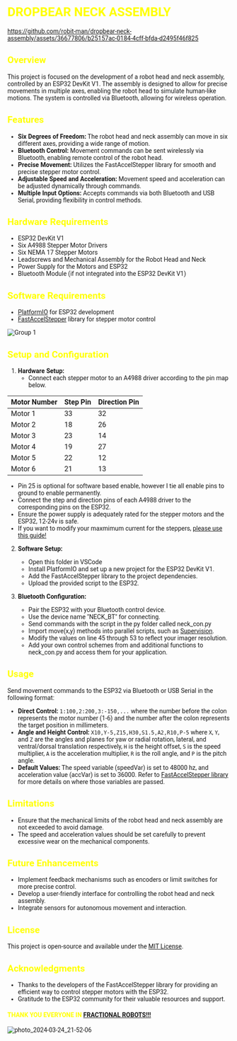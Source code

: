 <link href="https://fonts.googleapis.com/css2?family=Roboto:wght@400;700&display=swap" rel="stylesheet">

<style>
    h1, h2, h3, h4, h5, h6 {
        color: yellow;
        font-family: 'Roboto', sans-serif;
    }

    body {
        font-family: 'Roboto', sans-serif;
    }
</style>

# DROPBEAR NECK ASSEMBLY

https://github.com/robit-man/dropbear-neck-assembly/assets/36677806/b25157ac-0184-4cff-bfda-d2495f46f825

## Overview

This project is focused on the development of a robot head and neck assembly, controlled by an ESP32 DevKit V1. The assembly is designed to allow for precise movements in multiple axes, enabling the robot head to simulate human-like motions. The system is controlled via Bluetooth, allowing for wireless operation.

## Features

- **Six Degrees of Freedom:** The robot head and neck assembly can move in six different axes, providing a wide range of motion.
- **Bluetooth Control:** Movement commands can be sent wirelessly via Bluetooth, enabling remote control of the robot head.
- **Precise Movement:** Utilizes the FastAccelStepper library for smooth and precise stepper motor control.
- **Adjustable Speed and Acceleration:** Movement speed and acceleration can be adjusted dynamically through commands.
- **Multiple Input Options:** Accepts commands via both Bluetooth and USB Serial, providing flexibility in control methods.

## Hardware Requirements

- ESP32 DevKit V1
- Six A4988 Stepper Motor Drivers
- Six NEMA 17 Stepper Motors
- Leadscrews and Mechanical Assembly for the Robot Head and Neck
- Power Supply for the Motors and ESP32
- Bluetooth Module (if not integrated into the ESP32 DevKit V1)

## Software Requirements

- [PlatformIO](https://platformio.org/) for ESP32 development
- [FastAccelStepper](https://github.com/gin66/FastAccelStepper) library for stepper motor control

![Group 1](https://github.com/robit-man/dropbear-neck-assembly/assets/36677806/05ccca6d-9036-46a9-8a09-2bdd573e0e20)

## Setup and Configuration

1. **Hardware Setup:**
   - Connect each stepper motor to an A4988 driver according to the pin map below.
     
| Motor Number | Step Pin | Direction Pin |
|--------------|----------|---------------|
| Motor 1      | 33       | 32            |
| Motor 2      | 18       | 26            |
| Motor 3      | 23       | 14            |
| Motor 4      | 19       | 27            |
| Motor 5      | 22       | 12            |
| Motor 6      | 21       | 13            |

   - Pin 25 is optional for software based enable, however I tie all enable pins to ground to enable permanently.
   - Connect the step and direction pins of each A4988 driver to the corresponding pins on the ESP32.
   - Ensure the power supply is adequately rated for the stepper motors and the ESP32, 12-24v is safe.
   - If you want to modify your maxmimum current for the steppers, [please use this guide!](https://www.youtube.com/watch?v=OpaUwWouyE0)

2. **Software Setup:**
   - Open this folder in VSCode
   - Install PlatformIO and set up a new project for the ESP32 DevKit V1.
   - Add the FastAccelStepper library to the project dependencies.
   - Upload the provided script to the ESP32.

4. **Bluetooth Configuration:**
   - Pair the ESP32 with your Bluetooth control device.
   - Use the device name "NECK_BT" for connecting.
   - Send commands with the script in the py folder called neck_con.py
   - Import move(x,y) methods into parallel scripts, such as [Supervision](https://github.com/roboflow/supervision).
   - Modify the values on line 45 through 53 to reflect your imager resolution.
   - Add your own control schemes from and additional functions to neck_con.py and access them for your application.

## Usage

Send movement commands to the ESP32 via Bluetooth or USB Serial in the following format:

- **Direct Control:** `1:100,2:200,3:-150,...` where the number before the colon represents the motor number (1-6) and the number after the colon represents the target position in millimeters.
- **Angle and Height Control:** `X10,Y-5,Z15,H30,S1.5,A2,R10,P-5` where `X`, `Y`, and `Z` are the angles and planes for yaw or radial rotation, lateral, and ventral/dorsal translation respectively, `H` is the height offset, `S` is the speed multiplier, `A` is the acceleration multiplier, `R` is the roll angle, and `P` is the pitch angle.
- **Default Values:** The speed variable (speedVar) is set to 48000 hz, and acceleration value (accVar) is set to 36000. Refer to [FastAccelStepper library](https://github.com/gin66/FastAccelStepper/) for more details on where those variables are passed.

## Limitations

- Ensure that the mechanical limits of the robot head and neck assembly are not exceeded to avoid damage.
- The speed and acceleration values should be set carefully to prevent excessive wear on the mechanical components.

## Future Enhancements

- Implement feedback mechanisms such as encoders or limit switches for more precise control.
- Develop a user-friendly interface for controlling the robot head and neck assembly.
- Integrate sensors for autonomous movement and interaction.

## License

This project is open-source and available under the [MIT License](LICENSE).

## Acknowledgments

- Thanks to the developers of the FastAccelStepper library for providing an efficient way to control stepper motors with the ESP32.
- Gratitude to the ESP32 community for their valuable resources and support.

#### THANK YOU EVERYONE IN [FRACTIONAL ROBOTS!!!](https://t.me/fractionalrobots)
![photo_2024-03-24_21-52-06](https://github.com/robit-man/dropbear-neck-assembly/assets/36677806/75925903-4144-4487-bab8-65af1bf8f8df)
